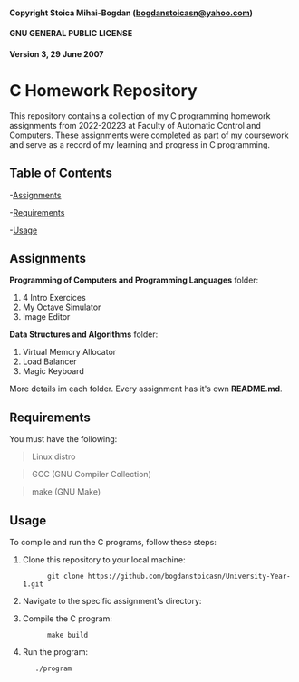 #### Copyright Stoica Mihai-Bogdan (bogdanstoicasn@yahoo.com)
#### GNU GENERAL PUBLIC LICENSE 
#### Version 3, 29 June 2007

# C Homework Repository

This repository contains a collection of my C programming homework assignments from 2022-20223
at Faculty of Automatic Control and Computers. These assignments were completed as part of my
coursework and serve as a record of my learning and progress in C programming.

## Table of Contents

-[Assignments](#Assignments)

-[Requirements](#Requirements)

-[Usage](#Usage)


## Assignments

**Programming of Computers and Programming Languages** folder:

1. 4 Intro Exercices
2. My Octave Simulator
3. Image Editor

**Data Structures and Algorithms** folder:

1. Virtual Memory Allocator
2. Load Balancer
3. Magic Keyboard

More details im each folder. Every assignment has it's own **README.md**.

## Requirements

You must have the following:

> Linux distro

> GCC (GNU Compiler Collection)

> make (GNU Make)

## Usage

To compile and run the C programs, follow these steps:

1. Clone this repository to your local machine:
   
             git clone https://github.com/bogdanstoicasn/University-Year-1.git

3. Navigate to the specific assignment's directory:
   
5. Compile the C program:
   
             make build
  
7. Run the program:
   
          ./program
